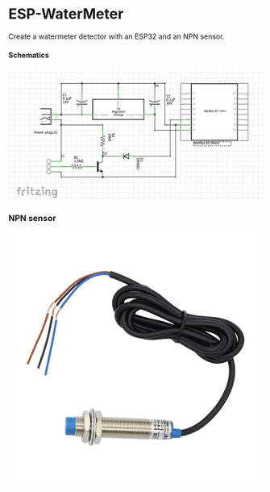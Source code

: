 # ESP-WaterMeter
Create a watermeter detector with an ESP32 and an NPN sensor.

#### Schematics 
![](/Schematics-watermeter.jpg "Schematics")

### NPN sensor
![](/inductieve-npn-sensor.jpg "Inductive Proximity Sensor (LJ12A3-4/BX)")
